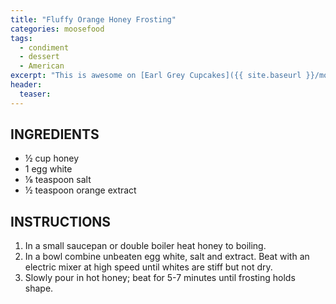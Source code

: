 ```yaml
---
title: "Fluffy Orange Honey Frosting"
categories: moosefood
tags: 
  - condiment
  - dessert
  - American
excerpt: "This is awesome on [Earl Grey Cupcakes]({{ site.baseurl }}/moosefood/earl-grey-cupcakes)! For different flavors, try vanilla or lemon extract instead of orange."
header:
  teaser:
---
```


## INGREDIENTS
* ½ cup honey
* 1 egg white
* ⅛ teaspoon salt
* ½ teaspoon orange extract

## INSTRUCTIONS
1. In a small saucepan or double boiler heat honey to boiling.
2. In a bowl combine unbeaten egg white, salt and extract. Beat with an electric mixer at high speed until whites are stiff but not dry.
3. Slowly pour in hot honey; beat for 5-7 minutes until frosting holds shape.
